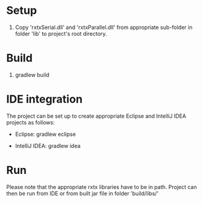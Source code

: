 # Setup

1. Copy 'rxtxSerial.dll' and 'rxtxParallel.dll' from appropriate sub-folder in folder 'lib' to project's root directory.
  

# Build

1. gradlew build


# IDE integration

The project can be set up to create appropriate Eclipse and IntelliJ IDEA projects as follows:
 
  * Eclipse: gradlew eclipse
  
  * IntelliJ IDEA: gradlew idea


# Run

Please note that the appropriate rxtx libraries have to be in path. 
Project can then be run from IDE or from built jar file in folder 'build/libs/'


